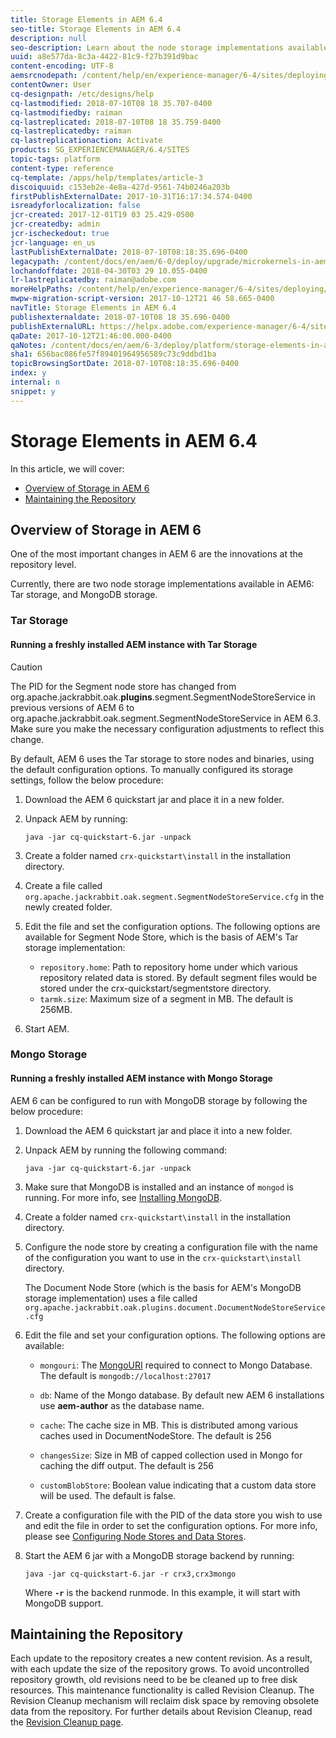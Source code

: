 ```yaml
---
title: Storage Elements in AEM 6.4
seo-title: Storage Elements in AEM 6.4
description: null
seo-description: Learn about the node storage implementations available in AEM 6.4 and how to maintain the repository.
uuid: a8e577da-8c3a-4422-81c9-f27b391d9bac
content-encoding: UTF-8
aemsrcnodepath: /content/help/en/experience-manager/6-4/sites/deploying/using/storage-elements-in-aem-6
contentOwner: User
cq-designpath: /etc/designs/help
cq-lastmodified: 2018-07-10T08 18 35.707-0400
cq-lastmodifiedby: raiman
cq-lastreplicated: 2018-07-10T08 18 35.759-0400
cq-lastreplicatedby: raiman
cq-lastreplicationaction: Activate
products: SG_EXPERIENCEMANAGER/6.4/SITES
topic-tags: platform
content-type: reference
cq-template: /apps/help/templates/article-3
discoiquuid: c153eb2e-4e8a-427d-9561-74b0246a203b
firstPublishExternalDate: 2017-10-31T16:17:34.574-0400
isreadyforlocalization: false
jcr-created: 2017-12-01T19 03 25.429-0500
jcr-createdby: admin
jcr-ischeckedout: true
jcr-language: en_us
lastPublishExternalDate: 2018-07-10T08:18:35.696-0400
legacypath: /content/docs/en/aem/6-0/deploy/upgrade/microkernels-in-aem-6-0
lochandoffdate: 2018-04-30T03 29 10.055-0400
lr-lastreplicatedby: raiman@adobe.com
moreHelpPaths: /content/help/en/experience-manager/6-4/sites/deploying/morehelp/platform;/content/help/en/experience-manager/6-4/sites/deploying/morehelp/platform
mwpw-migration-script-version: 2017-10-12T21 46 58.665-0400
navTitle: Storage Elements in AEM 6.4
publishexternaldate: 2018-07-10T08 18 35.696-0400
publishExternalURL: https://helpx.adobe.com/experience-manager/6-4/sites/deploying/using/storage-elements-in-aem-6.html
qaDate: 2017-10-12T21:46:00.000-0400
qaNotes: /content/docs/en/aem/6-3/deploy/platform/storage-elements-in-aem-6
sha1: 656bac086fe57f89401964956589c73c9ddbd1ba
topicBrowsingSortDate: 2018-07-10T08:18:35.696-0400
index: y
internal: n
snippet: y
---
```


# Storage Elements in AEM 6.4

In this article, we will cover:

* [Overview of Storage in AEM 6](storage-elements-in-aem-6.md#main-pars_title)
* [Maintaining the Repository](storage-elements-in-aem-6.md#main-pars_title_4)

## Overview of Storage in AEM 6

One of the most important changes in AEM 6 are the innovations at the repository level.

Currently, there are two node storage implementations available in AEM6: Tar storage, and MongoDB storage.

### Tar Storage

#### Running a freshly installed AEM instance with Tar Storage

>[!CAUTION]
>
>The PID for the Segment node store has changed from org.apache.jackrabbit.oak.**plugins**.segment.SegmentNodeStoreService in previous versions of AEM 6 to org.apache.jackrabbit.oak.segment.SegmentNodeStoreService in AEM 6.3. Make sure you make the necessary configuration adjustments to reflect this change.

By default, AEM 6 uses the Tar storage to store nodes and binaries, using the default configuration options. To manually configured its storage settings, follow the below procedure:

1. Download the AEM 6 quickstart jar and place it in a new folder.
1. Unpack AEM by running:

   `java -jar cq-quickstart-6.jar -unpack`

1. Create a folder named `crx-quickstart\install` in the installation directory.  

1. Create a file called `org.apache.jackrabbit.oak.segment.SegmentNodeStoreService.cfg` in the newly created folder.  

1. Edit the file and set the configuration options. The following options are available for Segment Node Store, which is the basis of AEM's Tar storage implementation:

    * `repository.home`: Path to repository home under which various repository related data is stored. By default segment files would be stored under the crx-quickstart/segmentstore directory.
    * `tarmk.size`: Maximum size of a segment in MB. The default is 256MB.

1. Start AEM.

### Mongo Storage

#### Running a freshly installed AEM instance with Mongo Storage

AEM 6 can be configured to run with MongoDB storage by following the below procedure:

1. Download the AEM 6 quickstart jar and place it into a new folder.
1. Unpack AEM by running the following command:

   `java -jar cq-quickstart-6.jar -unpack`

1. Make sure that MongoDB is installed and an instance of `mongod` is running. For more info, see [Installing MongoDB](http://docs.mongodb.org/manual/installation/).
1. Create a folder named `crx-quickstart\install` in the installation directory.
1. Configure the node store by creating a configuration file with the name of the configuration you want to use in the `crx-quickstart\install` directory.

   The Document Node Store (which is the basis for AEM's MongoDB storage implementation) uses a file called `org.apache.jackrabbit.oak.plugins.document.DocumentNodeStoreService.cfg`

1. Edit the file and set your configuration options. The following options are available:

    * `mongouri`: The [MongoURI](http://docs.mongodb.org/manual/reference/connection-string/) required to connect to Mongo Database. The default is `mongodb://localhost:27017`  
    
    * `db`: Name of the Mongo database. By default new AEM 6 installations use **aem-author** as the database name.  
    
    * `cache`: The cache size in MB. This is distributed among various caches used in DocumentNodeStore. The default is 256  
    
    * `changesSize`: Size in MB of capped collection used in Mongo for caching the diff output. The default is 256  
    
    * `customBlobStore`: Boolean value indicating that a custom data store will be used. The default is false.

1. Create a configuration file with the PID of the data store you wish to use and edit the file in order to set the configuration options. For more info, please see [Configuring Node Stores and Data Stores](data-store-config.md).  

1. Start the AEM 6 jar with a MongoDB storage backend by running:

   ```shell
   java -jar cq-quickstart-6.jar -r crx3,crx3mongo
   ```

   Where **`-r`** is the backend runmode. In this example, it will start with MongoDB support.

## Maintaining the Repository

Each update to the repository creates a new content revision. As a result, with each update the size of the repository grows. To avoid uncontrolled repository growth, old revisions need to be be cleaned up to free disk resources. This maintenance functionality is called Revision Cleanup. The Revision Cleanup mechanism will reclaim disk space by removing obsolete data from the repository. For further details about Revision Cleanup, read the [Revision Cleanup page](revision-cleanup.md).

<!-- 

Comment Type: remark
Last Modified By: unknown unknown (ims-author-0436B4A35714BFF67F000101@AdobeID)
Last Modified Date: 2017-11-30T05:42:41.816-0500

<p>All the offline revision cleanup content is now included in the new Revision Cleanup page (see the link above).</p>

 -->

<!-- 

Comment Type: draft

<p>As data is never overwritten in a tar file, the disk usage increases even when only updating existing data. To make up for the growing size of the repository, AEM employs a garbage collection mechanism called <strong>Revision Cleanup</strong>. The mechanism will reclaim disk space by removing obsolete data from the repository, and has three phases: <strong>estimation</strong>, <strong>compaction</strong>, <strong>cleanup</strong>. In the past the revision cleanup was often referenced as <strong>compaction</strong>.</p> 
<p>The are two ways of performing revision cleanup:</p> 
<ol> 
 <li><a href="storage-elements-in-aem-6.md#PerformingOfflineRevisionCleanup">Offline Revision Cleanup</a></li> 
 <li><a href="storage-elements-in-aem-6.md#PerformingOnlineRevisionCleanup">Online Revision Cleanup</a></li> 
</ol> 
<p><strong>Offline revision cleanup is the recommended and supported way of performing revision cleanup.</strong> <br /> </p>

 -->

<!-- 

Comment Type: draft

<h3>Choosing the Type of Revision Cleanup</h3>

 -->

<!-- 

Comment Type: draft

<p><strong><u>For AEM 6.2 Publish instances</u></strong><br /> </p> 
<p>Offline revision cleanup is the recommended way of cleaning up revisions. This requires to shut down the instances in order to run offline revision cleanup during non business hours.</p> 
<p>If downtimes are not possible, customers can contact Adobe Support to evaluate additional options:</p> 
<ol> 
 <li>If there is more than one publish instance, one can be taken down for offline revision cleanup while avoiding replication from author. After a successful revision cleanup, the instance can be taken back into production while a clone of the clean instance would replace other remaining production ones.</li> 
 <li>If the above is still not possible, online revision cleanup can be used under the terms and conditions of the program. This type of cleanup has <strong>restricted</strong> support in AEM 6.2.<br /> </li> 
</ol> 
<p><strong><u>For AEM 6.2 Author instances</u></strong></p> 
<p>Offline revision cleanup is the recommended way of cleanup for author instances as well. However, in rare cases where downtime is not possible either beacause maintenance windows were not foreseen and can have the same business impact as system outages, customers should contact Adobe Support to evaluate additional options. The additional options for performing cleanup on author instances are the same as the ones described above for publish instances.<br /> </p>

 -->

<!-- 

Comment Type: draft

<note type="note"> 
 <p>For more information about the revision cleanup process, see the <a href="storage-elements-in-aem-6.md#RevisionCleanupFrequentlyAskedQuestions">Frequently Asked Questions</a>.</p> 
</note>

 -->

<!-- 

Comment Type: draft

<h3>Performing Offline Revision Cleanup</h3>

 -->

<!-- 

Comment Type: draft

<note type="caution"> 
 <p>Different versions of the Oak-run tool need to be used depending on the Oak version you use with your AEM installation. Please check the version requirements list below before using the tool:</p> 
 <ul> 
  <li>For Oak versions <strong>1.0.0 through 1.0.11 </strong>or<strong> 1.1.0 through 1.1.6</strong>, use Oak-run version<strong> 1.0.11</strong></li> 
  <li>For Oak versions <strong>newer than the above</strong>, use the version of Oak-run that matches the Oak core of your AEM installation.</li> 
 </ul> 
</note>

 -->

<!-- 

Comment Type: draft

<p>Adobe provides a tool called <strong>Oak-run</strong> for performing revision cleanup. It can be downloaded at the following location:</p> 
<p><a href="https://repo1.maven.org/maven2/org/apache/jackrabbit/oak-run/">https://repo1.maven.org/maven2/org/apache/jackrabbit/oak-run/</a></p> 
<p>The tool is a runnable jar that can be manually run to compact the repository. The process is called offline revision cleanup because the repository needs to be shut down in order to properly run the tool. Make sure to plan the cleanup in accordance with your maintenance window.</p> 
<p>For tips on how to increase the performance of the cleanup process, see <a href="storage-elements-in-aem-6.md#PerformanceTuningandMaintenanceRecommendations1416769121">Increasing the Performance of Offline Revision Cleanup</a>.</p> 
<p> </p>

 -->

<!-- 

Comment Type: draft

<note type="note"> 
 <p>You can also clear old checkpoints before the maintenance takes place (steps 2 and 3 in the procedure below). This is recommended only for instances that have more than 100 checkpoints. </p> 
</note>

 -->

<!-- 

Comment Type: draft

<p>The procedure to run the tool is:</p>

 -->

<!-- 

Comment Type: draft

<ol> 
 <li><p>Always make sure you have a recent backup of the AEM instance.</p> <p>Shut down AEM.</p> </li> 
 <li><p>(Optional) Use the tool to find old checkpoints:</p> 
  <codeblock class="syntax xml">
    java&nbsp;-jar&nbsp;oak-run.jar&nbsp;checkpoints&nbsp;install-folder/crx-quickstart/repository/segmentstore!!discoiqbr!! 
  </codeblock></li> 
 <li><p>(Optional) Then, delete the unreferenced checkpoints:</p> 
  <codeblock class="syntax java">
    java&nbsp;-jar&nbsp;oak-run.jar&nbsp;checkpoints&nbsp;install-folder/crx-quickstart/repository/segmentstore&nbsp;rm-unreferenced 
  </codeblock></li> 
 <li><p>Run the compaction and wait for it to complete:</p> 
  <codeblock class="syntax java">
    java&nbsp;-jar&nbsp;oak-run.jar&nbsp;compact&nbsp;install-folder/crx-quickstart/repository/segmentstore 
  </codeblock></li> 
</ol>

 -->

<!-- 

Comment Type: draft

<h3>Increasing the Performance of Offline Revision Cleanup</h3>

 -->

<!-- 

Comment Type: draft

<p>Since version <strong>1.0.22</strong>, the oak-run tool introduces several features with an aim to increase the performance of the revision cleanup process and minimize the maintenance window as much as possible.</p> 
<p>The list includes several command line parameters, as described below:</p> 
<ul> 
 <li><span class="code">-Dtar.memoryMapped</span>. Use this to enable memory mapped operations for tar file to greatly increase performance. You can set this as <span class="code">true</span> or <span class="code">false</span>. It is highly recommended you enable this feature in order to speed up compaction.<br /> </li> 
 <li><span class="code">-Dupdate.limit</span>. Defines the threshold for the flush of a temporary transaction to disk. The default value is <span class="code">5000000</span>.<br /> </li> 
 <li><span class="code">-Dcompress-interval</span>. Number of compaction map entries to keep until compressing the current map. The default is <span class="code">1000000</span>. You should increase this value to an even higher number for faster throughput, if enough heap memory is available.</li> 
 <li><span class="code">-Dcompaction-progress-log</span>. The number of compacted nodes that will be logged. The default value is <span class="code">1500000</span>,<strong> </strong>which means that the first 1500000 compacted nodes will be logged during the operation. Use this in conjunction with the next parameter documented below.</li> 
 <li><span class="code">-Dlogback.configurationFile</span>. Use a configuration file for logging. You can use the below configuration file to enable the logging of the nodes that are being compacted: 
  <ul> 
   <li><a href="logback.md">logback.xml</a></li> 
  </ul> </li> 
 <li><strong><span class="code">-Dtar.PersistCompactionMap.</span> </strong>Set this parameter to <span class="code">true</span> to use disk space instead of heap memory for compaction map persistance. Requires the oak-run tool <strong>versions 1.4</strong> and higher. For further details also see question 6 in the <a href="storage-elements-in-aem-6.md#RevisionCleanupFrequentlyAskedQuestions">FAQ section</a>.</li> 
</ul> 
<p> </p>

 -->

<!-- 

Comment Type: draft

<note type="caution"> 
 <p>Memory mapped file operations do not work correctly on some versions of Windows. Make sure that you use the tool without the <span class="code">-Dtar.memoryMapped</span> parameter on Windows platforms, otherwise the revision cleanup will fail.</p> 
</note>

 -->

<!-- 

Comment Type: draft

<p>An example of the parameters in use:<br /> </p>

 -->

<!-- 

Comment Type: draft

<codeblock gutter="true" class="syntax shell">
  java&nbsp;-Dtar.memoryMapped=true&nbsp;-Dupdate.limit=5000000&nbsp;-Dcompress-interval=10000000&nbsp;-Dcompaction-progress-log=1500000&nbsp;-Dlogback.configurationFile=logback.xml&nbsp;-Xmx8g&nbsp;-jar&nbsp;oak-run-*.jar&nbsp;checkpoints&nbsp;<repository> 
</codeblock>

 -->

<!-- 

Comment Type: draft

<note type="note"> 
 <p>Use as much heap memory as possible for faster I/O operations. It is recommended you use at least eight gigabytes for most common deployments.</p> 
</note>

 -->

<!-- 

Comment Type: draft

<h3>Performing Online Revision Cleanup</h3>

 -->

<!-- 

Comment Type: draft

<note type="caution"> 
 <p>Online Revision Cleanup is present in AEM 6.2 under <strong>restricted</strong> support. For more information on the conditions and terms of using the feature, please contact <a href="https://helpx.adobe.com/marketing-cloud/contact-support.html" target="_blank">Adobe Customer Care</a>.<br /> </p> 
</note>

 -->

<!-- 

Comment Type: draft

<p>For situations where the AEM cannot be shut down for maintenance, revision cleanup can also be performed while the instance is running. </p> 
<p>You can perform Online revision cleanup by doing the following:</p>

 -->

<!-- 

Comment Type: draft

<ol> 
 <li><p>Go to the folder where AEM is installed, then browse to <span class="code">crx-quickstart\install</span> (create the folder if it does not exist).</p> </li> 
 <li><p>Create or open the <span class="code">org.apache.jackrabbit.oak.segment.SegmentNodeStoreService.config</span> file.</p> </li> 
 <li><p>Add the following line to the configuration file:</p> 
  <codeblock gutter="true" class="syntax xml">
    pauseCompaction=B&nbsp;"false" 
  </codeblock> 
  <draft-comment type="draft"> 
   <p>A correct configuration file should look like this:</p> 
  </draft-comment> 
  <draft-comment type="draft"> 
   <codeblock gutter="true" class="syntax xml">
     repository.home=${repository.home}/segmentstore!!discoiqbr!!tarmk.size=256!!discoiqbr!!pauseCompaction=false 
   </codeblock> 
  </draft-comment></li> 
 <li><p>Restart AEM.</p> </li> 
 <li><p>Go to the JMX console by pointing your browser to <span class="code">http://server:port/system/console/jmx</span></p> </li> 
 <li><p>Search for <strong>CompactionStrategy</strong> and click the MBean that shows up in the search.</p> </li> 
 <li><p>Next, verify that the value for <strong>PausedCompaction</strong> is set to <span class="code">false</span>. This confirms that online revision cleanup is set to run:</p> <img imageRotate="0" src="assets/chlimage_1-188.png" /><p>Online revision cleanup is now scheduled to run as part of the tasks performed in the Daily Maintenance Window. For more info, see <a href="/content/help/en/experience-manager/6-4/sites/administering/using/operations-dashboard#main-pars_title_15">Automated Maintenance Tasks</a>.</p> </li> 
 <li><p>Next, verify if Online revision cleanup is running properly. You can do this by first going to the Operations Dashboard and checking what is the time interval configured for the <strong>Daily Maintenance Window. </strong>By default, it is scheduled to run between 2 and 5 AM.<br /> </p> </li> 
 <li><p>Now, inspect the <strong>error.log</strong> file for events logged during the time of the daily maintenance window to see if the online revision cleanup ran correctly. </p> 
  <note type="note"> 
   <p>Before checking the logs, note that the revision cleanup will not be completed if the calculated disk space gain is less than 10 percent of the entire repository size.</p> 
  </note><p>This is an example of the log entries that will be generated if the revision cleanup was not run because the gain is less than 10 percent:</p> 
  <codeblock gutter="true" class="syntax xml">
    16.03.2015&nbsp;02:00:13.736&nbsp;*INFO*&nbsp;[TarMK&nbsp;compaction&nbsp;thread&nbsp;[/author/crx-quickstart/repository/segmentstore],&nbsp;active&nbsp;since&nbsp;Mon&nbsp;Mar&nbsp;16&nbsp;02:00:13&nbsp;EDT&nbsp;2015,&nbsp;previous&nbsp;max&nbsp;duration&nbsp;58249ms]&nbsp;org.apache.jackrabbit.oak.plugins.segment.file.FileStore&nbsp;TarMK&nbsp;compaction&nbsp;started&nbsp;16.03.2015&nbsp;02:00:30.001&nbsp;*INFO*&nbsp;[pool-9-thread-2]&nbsp;com.adobe.granite.taskmanagement.impl.jcr.TaskArchiveService&nbsp;archiving&nbsp;tasks&nbsp;at:&nbsp;'Mon&nbsp;Mar&nbsp;16&nbsp;02:00:30&nbsp;EDT&nbsp;2015'!!discoiqbr!!16.03.2015&nbsp;02:01:06.325&nbsp;*INFO*&nbsp;[TarMK&nbsp;compaction&nbsp;thread&nbsp;[/author/crx-quickstart/repository/segmentstore],&nbsp;active&nbsp;since&nbsp;Mon&nbsp;Mar&nbsp;16&nbsp;02:00:13&nbsp;EDT&nbsp;2015,&nbsp;previous&nbsp;max&nbsp;duration&nbsp;58249ms]&nbsp;org.apache.jackrabbit.oak.plugins.segment.file.FileStore&nbsp;Estimated&nbsp;compaction&nbsp;in&nbsp;52.59&nbsp;s,&nbsp;gain&nbsp;is&nbsp;9%&nbsp;(1028524544/1137660928)&nbsp;or&nbsp;(1.0GB/1.1&nbsp;GB),&nbsp;so&nbsp;skipping&nbsp;compaction&nbsp;for&nbsp;now 
  </codeblock><p>This an example of the log entries that will be generated if the revision cleanup is going to be run because the gain is higher than 10 percent:<br /> </p> 
  <codeblock gutter="true" class="syntax xml">
    19.03.2015&nbsp;02:00:10.230&nbsp;*INFO*&nbsp;[TarMK&nbsp;compaction&nbsp;thread&nbsp;[/author/crx-quickstart/repository/segmentstore],&nbsp;active&nbsp;since&nbsp;Thu&nbsp;Mar&nbsp;19&nbsp;02:00:10&nbsp;EDT&nbsp;2015,&nbsp;previous&nbsp;max&nbsp;duration&nbsp;1369831ms]&nbsp;org.apache.jackrabbit.oak.plugins.segment.file.FileStore&nbsp;TarMK&nbsp;compaction&nbsp;started!!discoiqbr!!19.03.2015&nbsp;02:00:30.441&nbsp;*INFO*&nbsp;[pool-9-thread-2]&nbsp;com.adobe.granite.taskmanagement.impl.jcr.TaskArchiveService&nbsp;archiving&nbsp;tasks&nbsp;at:&nbsp;'Thu&nbsp;Mar&nbsp;19&nbsp;02:00:30&nbsp;EDT&nbsp;2015'!!discoiqbr!!19.03.2015&nbsp;02:01:01.699&nbsp;*INFO*&nbsp;[TarMK&nbsp;compaction&nbsp;thread&nbsp;[/author/crx-quickstart/repository/segmentstore],&nbsp;active&nbsp;since&nbsp;Thu&nbsp;Mar&nbsp;19&nbsp;02:00:10&nbsp;EDT&nbsp;2015,&nbsp;previous&nbsp;max&nbsp;duration&nbsp;1369831ms]&nbsp;org.apache.jackrabbit.oak.plugins.segment.file.FileStore&nbsp;Estimated&nbsp;compaction&nbsp;in&nbsp;51.47&nbsp;s,&nbsp;gain&nbsp;is&nbsp;69%&nbsp;(1018859520/3343598080)&nbsp;or&nbsp;(1.0&nbsp;GB/3.3&nbsp;GB),&nbsp;so&nbsp;running&nbsp;compaction 
  </codeblock><p>Lastly, these are the log entry generated when the revision cleanup has successfully completed:</p> 
  <codeblock gutter="true" class="syntax xml">
    19.03.2015&nbsp;02:22:52.638&nbsp;*INFO*&nbsp;[TarMK&nbsp;compaction&nbsp;thread&nbsp;[/author/crx-quickstart/repository/segmentstore],&nbsp;active&nbsp;since&nbsp;Thu&nbsp;Mar&nbsp;19&nbsp;02:00:10&nbsp;EDT&nbsp;2015,&nbsp;previous&nbsp;max&nbsp;duration&nbsp;1369831ms]&nbsp;org.apache.jackrabbit.oak.plugins.segment.file.FileStore&nbsp;TarMK&nbsp;compaction&nbsp;completed&nbsp;in&nbsp;1310939ms 
  </codeblock></li> 
</ol>

 -->

<!-- 

Comment Type: draft

<h2>Additional Methods of Triggering Revision Cleanup</h2>

 -->

<!-- 

Comment Type: draft

<h3>Triggering Revision Cleanup from the Operations Dashboard</h3>

 -->

<!-- 

Comment Type: draft

<p>The automatic revision cleanup can be triggered manually in the Operations Dashboard via a maintenance job called <strong>Revision Clean Up</strong>. </p> 
<p>To start Revision Clean Up you need to:</p>

 -->

<!-- 

Comment Type: draft

<ol> 
 <li><p>Go to the AEM Welcome Screen.</p> </li> 
 <li><p>In the main AEM window, go to <strong>Tools - Operations - Dashboard - Maintenance</strong> or directly browse to <a href="http://localhost:4502/libs/granite/operations/content/maintenance.html">http://localhost:4502/libs/granite/operations/content/maintenance.html</a></p> </li> 
 <li><p>Click on <strong>Daily Maintenance Window.</strong></p> </li> 
 <li><p>Hover over the <strong>Revision Clean Up</strong> window and press the <strong>Start </strong>button.<br /> </p> </li> 
</ol>

 -->

<!-- 

Comment Type: draft

<img imageRotate="0" src="assets/chlimage_1-189.png" />

 -->

<!-- 

Comment Type: draft

<p>The icon will turn orange to indicate that the Revision Clean Up job is running. You can stop it at any time by hovering the mouse over the icon and pressing the <strong>Stop</strong> button:<br /> </p>

 -->

<!-- 

Comment Type: draft

<img imageRotate="0" src="assets/chlimage_1-190.png" />

 -->

<!-- 

Comment Type: remark
Last Modified By: unknown unknown (ims-author-0436B4A35714BFF67F000101@AdobeID)
Last Modified Date: 2017-11-30T05:42:42.921-0500

<p>As discussed with Peter Klassen we will hide all information about running Online Revision Cleanup in 6.2 and we will only keep the warning.</p>

 -->

<!-- 

Comment Type: draft

<h3>Invoking Revision Garbage Collection via the JMX Console</h3>

 -->

<!-- 

Comment Type: draft

<ol> 
 <li><p>Open the JMX Console by going to <a href="http://localhost:4502/system/console/jmx">http://localhost:4502/system/console/jmx</a></p> </li> 
 <li><p>Click the <strong>RevisionGarbageCollection</strong> MBean.</p> </li> 
 <li><p>In the next window, click <strong>startRevisionGC()</strong> and then <strong>Invoke</strong> to start the Revision Garbage Collection job.</p> </li> 
</ol>

 -->

<!-- 

Comment Type: draft

<note type="note"> 
 <p>Due to the mechanics of the garbage collection, the first run will actually add 256 MB of disk space. Subsequent runs will work as expected and start shrinking the repository size.</p> 
</note>

 -->

<!-- 

Comment Type: draft

<h2>Performance Tuning and Maintenance Recommendations</h2>

 -->

<!-- 

Comment Type: draft

<p>Follow the below recommendations in order to maintain maximum efficiency while upkeeping the repository:</p> 
<ol> 
 <li>Make sure you run <a href="storage-elements-in-aem-6.md#main-pars_title_42551947">Offline Revision Cleanup</a> whenever possible during scheduled maintenance hours;</li> 
 <li>If you are using an external data store, make sure you run <a href="/content/help/en/experience-manager/6-4/sites/administering/using/data-store-garbage-collection">Data Store Garbage Collection</a> after revision cleanup has been completed.</li> 
 <li>Follow the recommendations in <a href="https://helpx.adobe.com/experience-manager/kb/performance-tuning-tips.html">this knowledgebase article</a> for tips on improving the performance of your AEM instance.</li> 
</ol>

 -->

<!-- 

Comment Type: draft

<h2>Revision Cleanup Frequently Asked Questions</h2>

 -->

<!-- 

Comment Type: draft

<p> 1. When to use Offline Revision Cleanup as opposed to Online Revision Cleanup?</p> 
<ul> 
 <li>See <a href="/content/docs/en/aem/6-3/deploy/platform/storage-elements-in-aem-6-2#Choosing%20the%20Type%20of%20Revision%20Cleanup">Choosing the Type of Revision Cleanup.</a></li> 
</ul> 
<p> 2. How frequently should Offline Revision Cleanup be performed?</p> 
<ul> 
 <li>It depends on the repository growth rate. As a general rule of thumb, for average content repositories, it is recommended that you perform revision cleanup every 2 weeks for an author instance, and once per quarter for a publish instance.</li> 
</ul> 
<p> 3. What are the factors that determine the duration of the Offline Revision Cleanup?</p> 
<ul> 
 <li>The repository size and the amount of revisions that need to be cleaned up determines the duration of the cleanup.</li> 
</ul> 
<p> 4. What's the worst that can happen if you do not perform revision cleanup?</p> 
<ul> 
 <li>The AEM instance will run out of disk space, which will cause outages in production. It is highly recommended that you follow the monitoring best practices as mentioned in the <a href="/content/help/en/experience-manager/6-4/managing/using/best-practices">Managing Projects - Best Practices</a>; see the <a href="/content/help/en/experience-manager/6-4/managing/using/best-practices-glossary">Managing Projects Best Practices Glossary for specific monitoring tasks</a>, with further details also available under <a href="monitoring-and-maintaining.md">Monitoring and Maintaining your Instance</a>.</li> 
</ul> 
<p> 5. What is the difference between a revision and a page version?</p> 
<ul> 
 <li><strong>Oak revision:</strong> Oak organizes all the content in a large tree hierarchy that consists of nodes and properties. Each snapshot or revision of this content tree is immutable, and changes to the tree are expressed as a sequence of new revisions. Typically, each content modification triggers a new revision. See also <a href="http://jackrabbit.apache.org/dev/ngp.html" title="Follow link">http://jackrabbit.apache.org/dev/ngp.html</a>.</li> 
 <li><strong>Page Version:</strong> Versioning creates a "snapshot" of a page at a specific point in time. Typically, a new version is created when a page is activated. For more information, see <a href="/content/help/en/experience-manager/6-4/sites/authoring/using/working-with-page-versions">Working with Page Versions</a>.</li> 
</ul> 
<p> 6. How to speed up the Offline Revision Cleanup task if it does not complete within 8 hours ?</p> 
<ul> 
 <li>If the revision task does not complete within 8 hours and the <a href="/content/help/en/experience-manager/6-4/sites/administering/using/operations-dashboard#Diagnosistools" target="_blank">thread dumps</a> reveal that the main hotspot is <span class="code">InMemoryCompactionMap.findEntry</span>, use the following parameter with the oak-run tool <strong>versions 1.4 </strong>or higher: -Dtar.PersistCompactionMap=true. See also <a href="storage-elements-in-aem-6.md#PerformingOfflineRevisionCleanup">Performing Offline Revision Cleanup</a> and <a href="storage-elements-in-aem-6.md#IncreasingthePerformanceofOfflineRevisionCleanup">Increasing the Performance of Offline Revision Cleanup</a>. </li> 
</ul> 
<p> </p>

 -->

